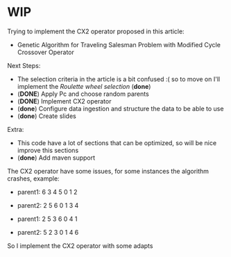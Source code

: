 # WIP
Trying to implement the CX2 operator proposed in this article:
  - Genetic Algorithm for Traveling Salesman Problem with Modified Cycle Crossover Operator

Next Steps:

- The selection criteria in the article is a bit confused :( so to move on I'll implement the *Roulette wheel selection* (**done**)
- (**DONE**) Apply Pc and choose random parents
- (**DONE**) Implement CX2 operator 
- (**done**) Configure data ingestion and structure the data to be able to use
- (**done**) Create slides 

Extra:
- This code have a lot of sections that can be optimized, so will be nice improve this sections
- (**done**) Add maven support 

The CX2 operator have some issues, for some instances the algorithm crashes, example:
- parent1: 6 3 4 5 0 1 2
- parent2: 2 5 6 0 1 3 4


- parent1: 2 5 3 6 0 4 1
- parent2: 5 2 3 0 1 4 6

So I implement the CX2 operator with some adapts
